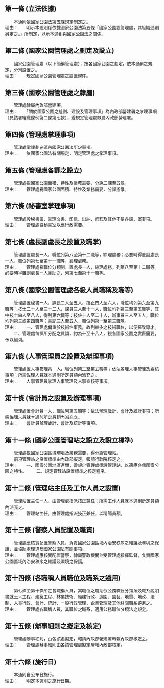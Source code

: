 第一條 (立法依據)
-----------------
　　本通則依國家公園法第五條規定制定之。  
理由：　　明示本通則係依據國家公園法第五條「國家公園設管理處，其組織通則另定之。」所制定，以示本通則與國家公園法之關係。

第二條 (國家公園管理處之劃定及設立)
-----------------------------------
　　國家公園管理處（以下簡稱管理處），按各國家公園之劃定，依本通則之規定，分別設置之。  
理由：　　規定國家公園管理處之設置條件。

第三條 (國家公園管理處之隸屬)
-----------------------------
　　管理處隸屬內政部營建署。  
理由：　　「關於國家公園之規劃、建設及管理事項」為內政部營建署之掌理事項（見該署組織條例第二條第七款），爰規定管理處隸屬內政部營建署。

第四條 (管理處掌理事項)
-----------------------
　　管理處掌理劃定區內國家公園法所定事項。  
理由：　　依國家公園法有關規定，明定管理處之掌理事項。

第五條 (管理處各課之設立)
-------------------------
　　管理處視國家公園面積、特性及業務需要，分設二課至五課。  
理由：　　管理處視國家公園面積、特性及業務需要，分課辦事。

第六條 (祕書室掌理事項)
-----------------------
　　管理處設秘書室，掌理文書、印信、出納、庶務及其他不屬各課、室事項。  
理由：　　管理處設秘書室以應行政需要。

第七條 (處長副處長之設置及職掌)
-------------------------------
　　管理處置處長一人，職位列第八至第十二職等，綜理處務；必要時得置副處長一人，職位列第七至第十一職等，襄理處務。  
理由：　　管理處採職位分類制，置處長一人，綜理處務，列第八至第十二職等。必要時得置副處長一人襄助之，列第七至第十一職等。

第八條 (國家公園管理處各級人員職稱及職等)
-----------------------------------------
　　管理處置秘書一人，課長二人至五人，技正四人至六人，職位均列第六至第九職等；技士二十人至三十二人，課員三人至十一人，職位均列第三至第五職等，其中技士四人至八人，得列第六職等；技佐十人至二十人，辦事員三人至五人，職位均列第三或第四職等；書記三人至五人，職位列第一至第三職等。  
理由：　　一、管理處偏重於技術性事務，故列較多之技術職位，以便羅致專才。
　　二、管理處每課所分配之員額，約為十至十八人，視各國家公園之實際需要，予以編列。

第九條 (人事管理員之設置及辦理事項)
-----------------------------------
　　管理處置人事管理員一人，職位列第三至第五職等；依法辦理人事管理及查核事項；所需佐理人員就本通則所定員額內派充之。  
理由：　　人事管理員掌理人事管理及人事查核等事項。

第十條 (會計員之設置及辦理事項)
-------------------------------
　　管理處置會計員一人，職位列第五職等；依法辦理歲計、會計及統計事項；所需佐理人員就本通則所定員額內派充之。  
理由：　　會計員辦理歲計、會計及統計等事項。

第十一條 (國家公園管理站之設立及設立標準)
-----------------------------------------
　　管理處視國家公園區域環境及業務需要，得分設管理站。  
　　前項管理站之設置標準由內政部擬定，報請行政院核定之。  
理由：　　一、國家公園地區遼闊，爰規定管理處得設管理站，以適應各個國家公園之特性。
　　二、規定管理站設置標準之核定程序。

第十二條 (管理站主任及工作人員之設置)
-------------------------------------
　　管理站置主任一人，由管理處指派技正兼任；所需工作人員就本通則所定員額內派充之。  
理由：　　管理站主任，由管理處指派技正兼任，以精簡員額。

第十三條 (警察人員配置及職責)
-----------------------------
　　管理處應核實配置警察人員，負責國家公園區域內治安秩序之維護及環境之保護，並協助處理違反國家公園法有關事項。  
理由：　　管理處應核實配置警察，隸屬警政機關並受管理處指揮監督，負責國家公園區域內治安秩序之維護及環境之保護。

第十四條 (各職稱人員職位及職系之遴用)
-------------------------------------
　　第七條至第十條所定各職稱人員，其職位之職系依公務職位分類法及職系說明書就土木工程、建築工程、林業技術、經建行政、造園、園藝、地質、地政、法制、人事行政、會計、統計、一般行政管理、企業管理及其他相關職系遴用之。  
理由：　　管理處各職稱人員，其職位之職系，適用公務職位分類法之規定。

第十五條 (辦事細則之擬定及核定)
-------------------------------
　　管理處辦事細則，由各該處擬定，報請內政部營建署轉報內政部核定之。  
理由：　　管理處辦事細則由各該管理處擬定層報內政部核定。

第十六條 (施行日)
-----------------
　　本通則自公布日施行。  
理由：　　明定本通則之施行日期。